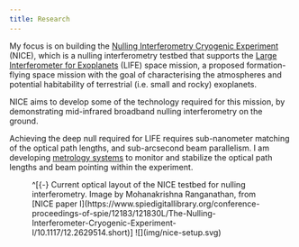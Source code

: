 ```yaml
---
title: Research
---
```


My focus is on building the [Nulling Interferometry Cryogenic Experiment](https://www.spiedigitallibrary.org/conference-proceedings-of-spie/12183/121830L/The-Nulling-Interferometer-Cryogenic-Experiment-I/10.1117/12.2629514.short) (NICE), which is a nulling interferometry testbed that supports the [Large Interferometer for Exoplanets](https://life-space-mission.com/) (LIFE) space mission, a proposed formation-flying space mission with the goal of characterising the atmospheres and potential habitability of terrestrial (i.e. small and rocky) exoplanets.

NICE aims to develop some of the technology required for this mission, by demonstrating mid-infrared broadband nulling interferometry on the ground.

Achieving the deep null required for LIFE requires sub-nanometer matching of the optical path lengths, and sub-arcsecond beam parallelism. I am developing [metrology
systems](https://www.spiedigitallibrary.org/conference-proceedings-of-spie/12183/121831A/A-sub-nanometer-long-term-stable-heterodyne-laser-metrology-system/10.1117/12.2631654.short?SSO=1) to monitor and stabilize the optical path lengths and beam pointing within the experiment.

<figure>
  ^[{-} Current optical layout of the NICE testbed for nulling interferometry. Image by Mohanakrishna Ranganathan, from [NICE paper I](https://www.spiedigitallibrary.org/conference-proceedings-of-spie/12183/121830L/The-Nulling-Interferometer-Cryogenic-Experiment-I/10.1117/12.2629514.short)]
  ![](img/nice-setup.svg)
</figure>
